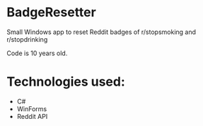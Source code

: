 # BadgeResetter

Small Windows app to reset Reddit badges of r/stopsmoking and r/stopdrinking 

Code is 10 years old. 


# Technologies used:
- C#
- WinForms
- Reddit API
